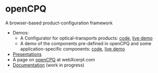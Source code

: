 # openCPQ
A browser-based product-configuration framework

- Demos:
  - A Configurator for optical-transports products:
    [code](https://github.com/webXcerpt/openCPQ-example-optical-transport),
    [live demo](http://opencpq.webxcerpt.com/examples/optical-transport/)
  - A demo of the components pre-defined in openCPQ and some
    application-specific components:
    [code](https://github.com/webXcerpt/openCPQ-example-components),
    [live demo](http://opencpq.webxcerpt.com/examples/components/)
- [Presentations](doc/presentations/README.md)
- A page on [openCPQ](http://webxcerpt.com/openCPQ) at webXcerpt.com
- [Documentation](http://webxcerpt.github.io/openCPQ/) (work in progress)
